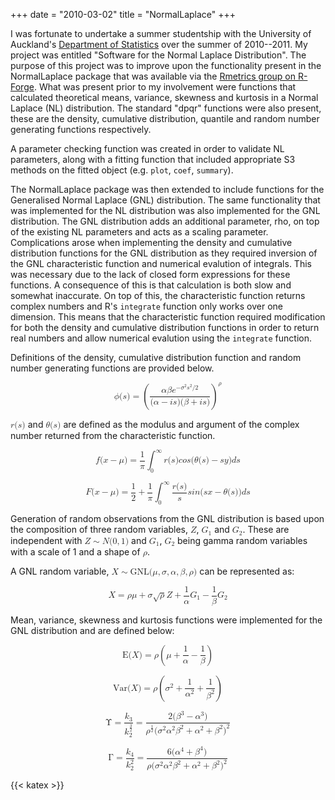 +++
date = "2010-03-02"
title = "NormalLaplace"
+++

I was fortunate to undertake a summer studentship with the University of Auckland's [Department of Statistics](https://www.stat.auckland.ac.nz/) over the summer of 2010--2011. My project was entitled "Software for the Normal Laplace Distribution". The purpose of this project was to improve upon the functionality present in the NormalLaplace package that was available via the [Rmetrics group on R-Forge](https://r-forge.r-project.org/R/?group_id=156). What was present prior to my involvement were functions that calculated theoretical means, variance, skewness and kurtosis in a Normal Laplace (NL) distribution. The standard "dpqr" functions were also present, these are the density, cumulative distribution, quantile and random number generating functions respectively.

A parameter checking function was created in order to validate NL parameters, along with a fitting function that included appropriate S3 methods on the fitted object (e.g. `plot`, `coef`, `summary`).

The NormalLaplace package was then extended to include functions for the Generalised Normal Laplace (GNL) distribution. The same functionality that was implemented for the NL distribution was also implemented for the GNL distribution. The GNL distribution adds an additional parameter, rho, on top of the existing NL parameters and acts as a scaling parameter. Complications arose when implementing the density and cumulative distribution functions for the GNL distribution as they required inversion of the GNL characteristic function and numerical evalution of integrals. This was necessary due to the lack of closed form expressions for these functions. A consequence of this is that calculation is both slow and somewhat inaccurate. On top of this, the characteristic function returns complex numbers and R's `integrate` function only works over one dimension. This means that the characteristic function required modification for both the density and cumulative distribution functions in order to return real numbers and allow numerical evalution using the `integrate` function.

Definitions of the density, cumulative distribution function and random number generating functions are provided below.

<math xmlns="http://www.w3.org/1998/Math/MathML" display="block">
    <semantics>
        <mrow>
            <mi>ϕ</mi>
            <mo stretchy="false">(</mo>
            <mi>s</mi>
            <mo stretchy="false">)</mo>
            <mo>=</mo>
            <msup>
                <mrow>
                    <mo fence="true">(</mo>
                    <mfrac>
                        <mrow>
                            <mi>α</mi>
                            <mi>β</mi>
                            <msup>
                                <mi>e</mi>
                                <mrow>
                                    <mo>−</mo>
                                    <msup>
                                        <mi>σ</mi>
                                        <mn>2</mn>
                                    </msup>
                                    <msup>
                                        <mi>s</mi>
                                        <mn>2</mn>
                                    </msup>
                                    <mi mathvariant="normal">/</mi>
                                    <mn>2</mn>
                                </mrow>
                            </msup>
                        </mrow>
                        <mrow>
                            <mo stretchy="false">(</mo>
                            <mi>α</mi>
                            <mo>−</mo>
                            <mi>i</mi>
                            <mi>s</mi>
                            <mo stretchy="false">)</mo>
                            <mo stretchy="false">(</mo>
                            <mi>β</mi>
                            <mo>+</mo>
                            <mi>i</mi>
                            <mi>s</mi>
                            <mo stretchy="false">)</mo>
                        </mrow>
                    </mfrac>
                    <mo fence="true">)</mo>
                </mrow>
                <mi>ρ</mi>
            </msup>
        </mrow>
        <annotation encoding="application/x-tex">\phi(s)=\left(\frac{\alpha \beta e^{-\sigma^2s^2/2}}{(\alpha - is)(\beta + is)}\right)^{\rho}</annotation>
    </semantics>
</math>

<math xmlns="http://www.w3.org/1998/Math/MathML"><semantics><mrow><mi>r</mi><mo stretchy="false">(</mo><mi>s</mi><mo stretchy="false">)</mo></mrow><annotation encoding="application/x-tex">r(s)</annotation></semantics></math> and <math xmlns="http://www.w3.org/1998/Math/MathML"><semantics><mrow><mi>θ</mi><mo stretchy="false">(</mo><mi>s</mi><mo stretchy="false">)</mo></mrow><annotation encoding="application/x-tex">\theta(s)</annotation></semantics></math> are defined as the modulus and argument of the complex number returned from the characteristic function.

<math xmlns="http://www.w3.org/1998/Math/MathML" display="block"><semantics><mrow><mi>f</mi><mo stretchy="false">(</mo><mi>x</mi><mo>−</mo><mi>μ</mi><mo stretchy="false">)</mo><mo>=</mo><mfrac><mn>1</mn><mi>π</mi></mfrac><msubsup><mo>∫</mo><mn>0</mn><mi mathvariant="normal">∞</mi></msubsup><mi>r</mi><mo stretchy="false">(</mo><mi>s</mi><mo stretchy="false">)</mo><mi>c</mi><mi>o</mi><mi>s</mi><mo stretchy="false">(</mo><mi>θ</mi><mo stretchy="false">(</mo><mi>s</mi><mo stretchy="false">)</mo><mo>−</mo><mi>s</mi><mi>y</mi><mo stretchy="false">)</mo><mi>d</mi><mi>s</mi></mrow><annotation encoding="application/x-tex">f(x - \mu)=\frac{1}{\pi} \int_0^\infty r(s)cos(\theta(s) - sy)ds</annotation></semantics></math>

<math xmlns="http://www.w3.org/1998/Math/MathML" display="block"><semantics><mrow><mi>F</mi><mo stretchy="false">(</mo><mi>x</mi><mo>−</mo><mi>μ</mi><mo stretchy="false">)</mo><mo>=</mo><mfrac><mn>1</mn><mn>2</mn></mfrac><mo>+</mo><mfrac><mn>1</mn><mi>π</mi></mfrac><msubsup><mo>∫</mo><mn>0</mn><mi mathvariant="normal">∞</mi></msubsup><mfrac><mrow><mi>r</mi><mo stretchy="false">(</mo><mi>s</mi><mo stretchy="false">)</mo></mrow><mi>s</mi></mfrac><mi>s</mi><mi>i</mi><mi>n</mi><mo stretchy="false">(</mo><mi>s</mi><mi>x</mi><mo>−</mo><mi>θ</mi><mo stretchy="false">(</mo><mi>s</mi><mo stretchy="false">)</mo><mo stretchy="false">)</mo><mi>d</mi><mi>s</mi></mrow><annotation encoding="application/x-tex">F(x - \mu)=\frac{1}{2} + \frac{1}{\pi} \int_0^\infty \frac{r(s)}{s} sin(sx - \theta(s))ds</annotation></semantics></math>

Generation of random observations from the GNL distribution is based upon the composition of three random variables, <math xmlns="http://www.w3.org/1998/Math/MathML"><semantics><mrow><mi>Z</mi></mrow><annotation encoding="application/x-tex">Z</annotation></semantics></math>, <math xmlns="http://www.w3.org/1998/Math/MathML"><semantics><mrow><msub><mi>G</mi><mn>1</mn></msub></mrow><annotation encoding="application/x-tex">G_1</annotation></semantics></math> and <math xmlns="http://www.w3.org/1998/Math/MathML"><semantics><mrow><msub><mi>G</mi><mn>2</mn></msub></mrow><annotation encoding="application/x-tex">G_2</annotation></semantics></math>. These are independent with <math xmlns="http://www.w3.org/1998/Math/MathML"><semantics><mrow><mi>Z</mi><mo>∼</mo><mi>N</mi><mo stretchy="false">(</mo><mn>0</mn><mo separator="true">,</mo><mn>1</mn><mo stretchy="false">)</mo></mrow><annotation encoding="application/x-tex">Z \sim N(0, 1)</annotation></semantics></math> and <math xmlns="http://www.w3.org/1998/Math/MathML"><semantics><mrow><msub><mi>G</mi><mn>1</mn></msub></mrow><annotation encoding="application/x-tex">G_1</annotation></semantics></math>, <math xmlns="http://www.w3.org/1998/Math/MathML"><semantics><mrow><msub><mi>G</mi><mn>2</mn></msub></mrow><annotation encoding="application/x-tex">G_2</annotation></semantics></math> being gamma random variables with a scale of 1 and a shape of <math xmlns="http://www.w3.org/1998/Math/MathML"><semantics><mrow><mi>ρ</mi></mrow><annotation encoding="application/x-tex">\rho</annotation></semantics></math>.

A GNL random variable, <math xmlns="http://www.w3.org/1998/Math/MathML"><semantics><mrow><mi>X</mi><mo>∼</mo><mtext>GNL</mtext><mo stretchy="false">(</mo><mi>μ</mi><mo separator="true">,</mo><mi>σ</mi><mo separator="true">,</mo><mi>α</mi><mo separator="true">,</mo><mi>β</mi><mo separator="true">,</mo><mi>ρ</mi><mo stretchy="false">)</mo></mrow><annotation encoding="application/x-tex">X \sim \textrm{GNL}(\mu, \sigma, \alpha, \beta, \rho)</annotation></semantics></math> can be represented as:

<math xmlns="http://www.w3.org/1998/Math/MathML" display="block"><semantics><mrow><mi>X</mi><mo>=</mo><mi>ρ</mi><mi>μ</mi><mo>+</mo><mi>σ</mi><msqrt><mi>ρ</mi></msqrt><mi>Z</mi><mo>+</mo><mfrac><mn>1</mn><mi>α</mi></mfrac><msub><mi>G</mi><mn>1</mn></msub><mo>−</mo><mfrac><mn>1</mn><mi>β</mi></mfrac><msub><mi>G</mi><mn>2</mn></msub></mrow><annotation encoding="application/x-tex">X = \rho\mu + \sigma\sqrt{\rho}Z + \frac{1}{\alpha}G_1 - \frac{1}{\beta}G_2</annotation></semantics></math>

Mean, variance, skewness and kurtosis functions were implemented for the GNL distribution and are defined below:

<math xmlns="http://www.w3.org/1998/Math/MathML" display="block"><semantics><mrow><mtext>E</mtext><mo stretchy="false">(</mo><mi>X</mi><mo stretchy="false">)</mo><mo>=</mo><mi>ρ</mi><mrow><mo fence="true">(</mo><mi>μ</mi><mo>+</mo><mfrac><mn>1</mn><mi>α</mi></mfrac><mo>−</mo><mfrac><mn>1</mn><mi>β</mi></mfrac><mo fence="true">)</mo></mrow></mrow><annotation encoding="application/x-tex">\textrm{E}(X)= \rho\left(\mu + \frac{1}{\alpha} - \frac{1}{\beta}\right)</annotation></semantics></math>

<math xmlns="http://www.w3.org/1998/Math/MathML" display="block"><semantics><mrow><mtext>Var</mtext><mo stretchy="false">(</mo><mi>X</mi><mo stretchy="false">)</mo><mo>=</mo><mi>ρ</mi><mrow><mo fence="true">(</mo><msup><mi>σ</mi><mn>2</mn></msup><mo>+</mo><mfrac><mn>1</mn><msup><mi>α</mi><mn>2</mn></msup></mfrac><mo>+</mo><mfrac><mn>1</mn><msup><mi>β</mi><mn>2</mn></msup></mfrac><mo fence="true">)</mo></mrow></mrow><annotation encoding="application/x-tex">\textrm{Var}(X)= \rho\left(\sigma^2 + \frac{1}{\alpha^2} + \frac{1}{\beta^2}\right)</annotation></semantics></math>

<math xmlns="http://www.w3.org/1998/Math/MathML" display="block"><semantics><mrow><mi mathvariant="normal">Υ</mi><mo>=</mo><mfrac><msub><mi>k</mi><mn>3</mn></msub><msubsup><mi>k</mi><mn>2</mn><mfrac><mn>3</mn><mn>2</mn></mfrac></msubsup></mfrac><mo>=</mo><mfrac><mrow><mn>2</mn><mo stretchy="false">(</mo><msup><mi>β</mi><mn>3</mn></msup><mo>−</mo><msup><mi>α</mi><mn>3</mn></msup><mo stretchy="false">)</mo></mrow><mrow><msup><mi>ρ</mi><mfrac><mn>1</mn><mn>2</mn></mfrac></msup><mo stretchy="false">(</mo><msup><mi>σ</mi><mn>2</mn></msup><msup><mi>α</mi><mn>2</mn></msup><msup><mi>β</mi><mn>2</mn></msup><mo>+</mo><msup><mi>α</mi><mn>2</mn></msup><mo>+</mo><msup><mi>β</mi><mn>2</mn></msup><msup><mo stretchy="false">)</mo><mn>2</mn></msup></mrow></mfrac></mrow><annotation encoding="application/x-tex">\Upsilon = \frac{k_3}{k_2^{\frac{3}{2}}} = \frac{2(\beta^3 - \alpha^3)}{\rho^{\frac{1}{2}}(\sigma^2\alpha^2\beta^2 + \alpha^2 + \beta^2)^2}</annotation></semantics></math>

<math xmlns="http://www.w3.org/1998/Math/MathML" display="block"><semantics><mrow><mi mathvariant="normal">Γ</mi><mo>=</mo><mfrac><msub><mi>k</mi><mn>4</mn></msub><msubsup><mi>k</mi><mn>2</mn><mn>2</mn></msubsup></mfrac><mo>=</mo><mfrac><mrow><mn>6</mn><mo stretchy="false">(</mo><msup><mi>α</mi><mn>4</mn></msup><mo>+</mo><msup><mi>β</mi><mn>4</mn></msup><mo stretchy="false">)</mo></mrow><mrow><mi>ρ</mi><mo stretchy="false">(</mo><msup><mi>σ</mi><mn>2</mn></msup><msup><mi>α</mi><mn>2</mn></msup><msup><mi>β</mi><mn>2</mn></msup><mo>+</mo><msup><mi>α</mi><mn>2</mn></msup><mo>+</mo><msup><mi>β</mi><mn>2</mn></msup><msup><mo stretchy="false">)</mo><mn>2</mn></msup></mrow></mfrac></mrow><annotation encoding="application/x-tex">\Gamma = \frac{k_4}{k_2^2} = \frac{6(\alpha^4 + \beta^4)}{\rho(\sigma^2\alpha^2\beta^2 + \alpha^2 + \beta^2)^2}</annotation></semantics></math>

{{< katex >}}